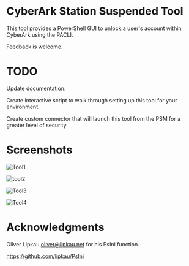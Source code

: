 # CyberArk Station Suspended Tool
This tool provides a PowerShell GUI to unlock a user's account within CyberArk using the PACLI.

Feedback is welcome.


# TODO

Update documentation.

Create interactive script to walk through setting up this tool for your environment.

Create custom connector that will launch this tool from the PSM for a greater level of security.


# Screenshots

![Tool1](https://user-images.githubusercontent.com/16002550/27706140-632b91f2-5cde-11e7-966d-b58e9ecc1e9e.png)

![tool2](https://user-images.githubusercontent.com/16002550/27706139-6238e01a-5cde-11e7-98ee-3c0862c7379c.png)

![Tool3](https://user-images.githubusercontent.com/16002550/27706210-b6f4fa12-5cde-11e7-909c-a37473e7b029.png)

![Tool4](https://user-images.githubusercontent.com/16002550/27706204-b07d81e0-5cde-11e7-9af9-5da9bb752295.png)

# Acknowledgments

Oliver Lipkau <oliver@lipkau.net> for his PsIni function.

https://github.com/lipkau/PsIni 
